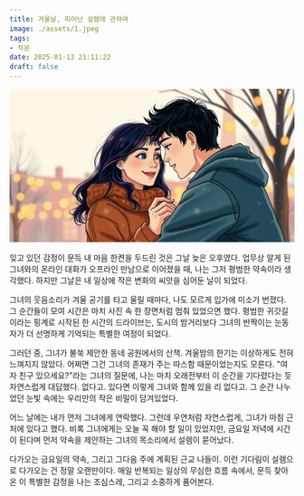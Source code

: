 ```yaml
---
title: 겨울날, 피어난 설렘에 관하여
image: ./assets/1.jpeg
tags:
- 작문
date: 2025-01-13 21:11:22
draft: false
---
```


![hero](./assets/1.jpeg)

잊고 있던 감정이 문득 내 마음 한켠을 두드린 것은 그날 늦은 오후였다. 업무상 알게 된 그녀와의 온라인 대화가 오프라인 만남으로 이어졌을 때, 나는 그저 평범한 약속이라 생각했다. 하지만 그날은 내 일상에 작은 변화의 씨앗을 심어둔 날이 되었다.

그녀의 웃음소리가 겨울 공기를 타고 울릴 때마다, 나도 모르게 입가에 미소가 번졌다. 그 순간들이 모여 시간은 마치 사진 속 한 장면처럼 멈춰 있었으면 했다. 평범한 귀갓길이라는 핑계로 시작된 한 시간의 드라이브는, 도시의 밤거리보다 그녀의 반짝이는 눈동자가 더 선명하게 기억되는 특별한 여정이 되었다.

그러던 중, 그녀가 불쑥 제안한 동네 공원에서의 산책. 겨울밤의 한기는 이상하게도 전혀 느껴지지 않았다. 어쩌면 그건 그녀의 존재가 주는 따스함 때문이었는지도 모른다. "여자 친구 있으세요?"라는 그녀의 질문에, 나는 마치 오래전부터 이 순간을 기다렸다는 듯 자연스럽게 대답했다. 없다고. 있다면 이렇게 그녀와 함께 있을 리 없다고. 그 순간 나누었던 눈빛 속에는 우리만의 작은 비밀이 담겨있었다.

어느 날에는 내가 먼저 그녀에게 연락했다. 그런데 우연처럼 자연스럽게, 그녀가 마침 근처에 있다고 했다. 비록 그녀에게는 오늘 꼭 해야 할 일이 있었지만, 금요일 저녁에 시간이 된다며 먼저 약속을 제안하는 그녀의 목소리에서 설렘이 묻어났다.

다가오는 금요일의 약속, 그리고 그다음 주에 계획된 근교 나들이. 이런 기다림이 설렘으로 다가오는 건 정말 오랜만이다. 매일 반복되는 일상의 무심한 흐름 속에서, 문득 찾아온 이 특별한 감정을 나는 조심스레, 그리고 소중하게 품어본다.